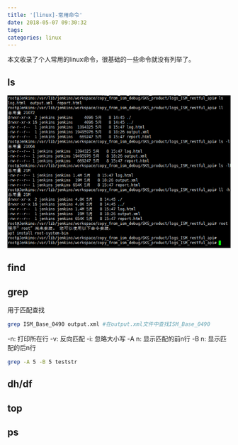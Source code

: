 ```yaml
---
title: '[linux]-常用命令'
date: 2018-05-07 09:30:32
tags:
categories: linux
---
```


本文收录了个人常用的linux命令，很基础的一些命令就没有列举了。

<!--more-->

## ls

![ls](linux-common-cmd/ls.png)

## find

## grep

用于匹配查找

``` bash
grep ISM_Base_0490 output.xml #在output.xml文件中查找ISM_Base_0490
```

-n: 打印所在行
-v: 反向匹配
-i: 忽略大小写
-A n: 显示匹配的前n行
-B n: 显示匹配的后n行

``` bash
grep -A 5 -B 5 teststr
```

## dh/df

## top

## ps
